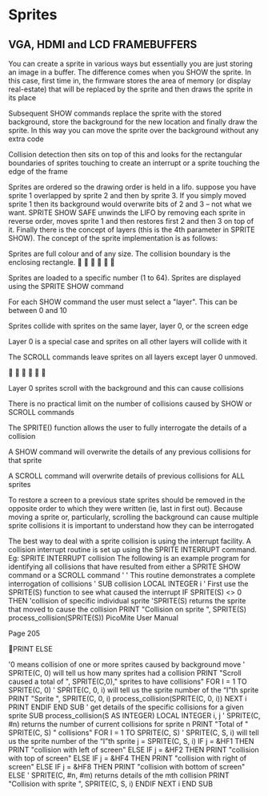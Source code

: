 # Sprites

## VGA, HDMI and LCD FRAMEBUFFERS

You can create a sprite in various ways but essentially you are just storing an image in a buffer. The difference comes when you SHOW the sprite. In this case, first time in, the firmware stores the area of memory (or display real-estate) that will be replaced by the sprite and then draws the sprite in its place

Subsequent SHOW commands replace the sprite with the stored background, store the background for the new location and finally draw the sprite. In this way you can move the sprite over the background without any extra code

Collision detection then sits on top of this and looks for the rectangular boundaries of sprites touching to create an interrupt or a sprite touching the edge of the frame

Sprites are ordered so the drawing order is held in a lifo. suppose you have sprite 1 overlapped by sprite 2 and then by sprite 3. If you simply moved sprite 1 then its background would overwrite bits of 2 and 3 – not what we want. SPRITE SHOW SAFE unwinds the LIFO by removing each sprite in reverse order, moves sprite 1 and then restores first 2 and then 3 on top of it. Finally there is the concept of layers (this is the 4th parameter in SPRITE SHOW).
The concept of the sprite implementation is as follows:

Sprites are full colour and of any size. The collision boundary is the enclosing rectangle.







Sprites are loaded to a specific number (1 to 64).
Sprites are displayed using the SPRITE SHOW command

For each SHOW command the user must select a "layer". This can be between 0 and 10

Sprites collide with sprites on the same layer, layer 0, or the screen edge

Layer 0 is a special case and sprites on all other layers will collide with it

The SCROLL commands leave sprites on all layers except layer 0 unmoved.








Layer 0 sprites scroll with the background and this can cause collisions

There is no practical limit on the number of collisions caused by SHOW or SCROLL commands

The SPRITE() function allows the user to fully interrogate the details of a collision

A SHOW command will overwrite the details of any previous collisions for that sprite

A SCROLL command will overwrite details of previous collisions for ALL sprites

To restore a screen to a previous state sprites should be removed in the opposite order to which they were written (ie, last in first out).
Because moving a sprite or, particularly, scrolling the background can cause multiple sprite collisions it is important to understand how they can be interrogated

The best way to deal with a sprite collision is using the interrupt facility. A collision interrupt routine is set up using the SPRITE INTERRUPT command. Eg:
SPRITE INTERRUPT collision The following is an example program for identifying all collisions that have resulted from either a SPRITE SHOW command or a SCROLL command
'
' This routine demonstrates a complete interrogation of collisions
'
SUB collision LOCAL INTEGER i
' First use the SPRITE(S) function to see what caused the interrupt IF SPRITE(S) <> 0 THEN 'collision of specific individual sprite
'SPRITE(S) returns the sprite that moved to cause the collision PRINT "Collision on sprite ", SPRITE(S)
process_collision(SPRITE(S))
PicoMite User Manual

Page 205

PRINT ELSE

'0 means collision of one or more sprites caused by background move
' SPRITE(C, 0) will tell us how many sprites had a collision PRINT "Scroll caused a total of ", SPRITE(C,0)," sprites to have collisions"
FOR I = 1 TO SPRITE(C, 0)
' SPRITE(C, 0, i) will tell us the sprite number of the “I”th sprite PRINT "Sprite ", SPRITE(C, 0, i)
process_collision(SPRITE(C, 0, i))
NEXT i PRINT ENDIF END SUB
' get details of the specific collisions for a given sprite SUB process_collision(S AS INTEGER)
LOCAL INTEGER i, j
' SPRITE(C, #n) returns the number of current collisions for sprite n PRINT "Total of " SPRITE(C, S) " collisions"
FOR I = 1 TO SPRITE(C, S)
' SPRITE(C, S, i) will tell us the sprite number of the “I”th sprite j = SPRITE(C, S, i)
IF j = &HF1 THEN PRINT "collision with left of screen"
ELSE IF j = &HF2 THEN PRINT "collision with top of screen"
ELSE IF j = &HF4 THEN PRINT "collision with right of screen"
ELSE IF j = &HF8 THEN PRINT "collision with bottom of screen"
ELSE
' SPRITE(C, #n, #m) returns details of the mth collision PRINT "Collision with sprite ", SPRITE(C, S, i)
ENDIF NEXT i END SUB

